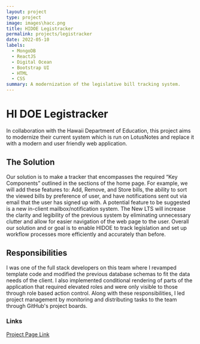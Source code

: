 ```yaml
---
layout: project
type: project
image: images\hacc.png
title: HIDOE Legistracker
permalink: projects/legistracker
date: 2022-05-10
labels:
  - MongoDB
  - ReactJS
  - Digital Ocean
  - Bootstrap UI
  - HTML
  - CSS
summary: A modernization of the legislative bill tracking system.
---
```

  
# HI DOE Legistracker
In collaboration with the Hawaii Department of Education, this project aims to modernize their current system which is run on LotusNotes and replace it with a modern and user friendly web application.

## The Solution
Our solution is to make a tracker that encompasses the required “Key Components” outlined in the sections of the home page. For example, we will add these features to: Add, Remove, and Store bills, the ability to sort the viewed bills by preference of user, and have notifications sent out via email that the user has signed up with. A potential feature to be suggested is a new in-client mailbox/notification system. The New LTS will increase the clarity and legibility of the previous system by eliminating unnecessary clutter and allow for easier navigation of the web page to the user. Overall our solution and or goal is to enable HIDOE to track legislation and set up workflow processes more efficiently and accurately than before.

## Responsibilities
I was one of the full stack developers on this team where I revamped template code and modified the previous database schemas to fit the data needs of the client. I also implemented conditional rendering of parts of the application that required elevated roles and were only visible to those through role based action control. Along with these responsibilities, I led project management by monitoring and distributing tasks to the team through GitHub's project boards.

### Links
<a href="https://hidoe-legistracker.github.io/" target="_blank">Project Page Link</a> 


